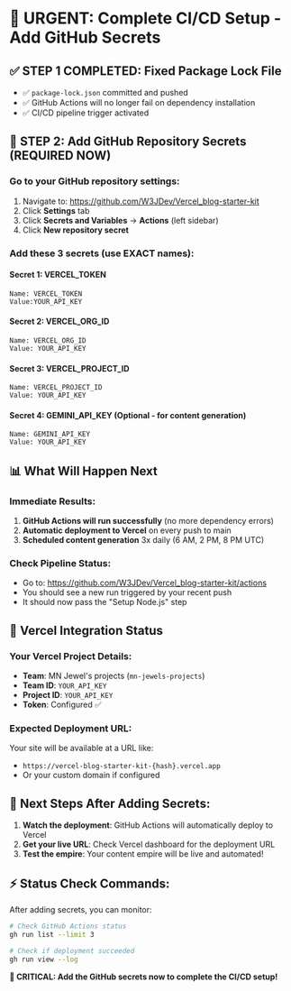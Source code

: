 # 🎯 URGENT: Complete CI/CD Setup - Add GitHub Secrets

## ✅ STEP 1 COMPLETED: Fixed Package Lock File
- ✅ `package-lock.json` committed and pushed
- ✅ GitHub Actions will no longer fail on dependency installation
- ✅ CI/CD pipeline trigger activated

## 🔧 STEP 2: Add GitHub Repository Secrets (REQUIRED NOW)

### Go to your GitHub repository settings:
1. Navigate to: https://github.com/W3JDev/Vercel_blog-starter-kit
2. Click **Settings** tab
3. Click **Secrets and Variables** → **Actions** (left sidebar)
4. Click **New repository secret**

### Add these 3 secrets (use EXACT names):

#### Secret 1: VERCEL_TOKEN
```
Name: VERCEL_TOKEN
Value:YOUR_API_KEY
```

#### Secret 2: VERCEL_ORG_ID  
```
Name: VERCEL_ORG_ID
Value: YOUR_API_KEY
```

#### Secret 3: VERCEL_PROJECT_ID
```
Name: VERCEL_PROJECT_ID
Value: YOUR_API_KEY
```

#### Secret 4: GEMINI_API_KEY (Optional - for content generation)
```
Name: GEMINI_API_KEY
Value: YOUR_API_KEY
```

## 📊 What Will Happen Next

### Immediate Results:
1. **GitHub Actions will run successfully** (no more dependency errors)
2. **Automatic deployment to Vercel** on every push to main
3. **Scheduled content generation** 3x daily (6 AM, 2 PM, 8 PM UTC)

### Check Pipeline Status:
- Go to: https://github.com/W3JDev/Vercel_blog-starter-kit/actions
- You should see a new run triggered by your recent push
- It should now pass the "Setup Node.js" step

## 🚀 Vercel Integration Status

### Your Vercel Project Details:
- **Team**: MN Jewel's projects (`mn-jewels-projects`)
- **Team ID**: `YOUR_API_KEY`
- **Project ID**: `YOUR_API_KEY`
- **Token**: Configured ✅

### Expected Deployment URL:
Your site will be available at a URL like:
- `https://vercel-blog-starter-kit-{hash}.vercel.app`
- Or your custom domain if configured

## 🎯 Next Steps After Adding Secrets:

1. **Watch the deployment**: GitHub Actions will automatically deploy to Vercel
2. **Get your live URL**: Check Vercel dashboard for the deployment URL
3. **Test the empire**: Your content empire will be live and automated!

## ⚡ Status Check Commands:

After adding secrets, you can monitor:
```bash
# Check GitHub Actions status
gh run list --limit 3

# Check if deployment succeeded  
gh run view --log
```

**🚨 CRITICAL: Add the GitHub secrets now to complete the CI/CD setup!**
